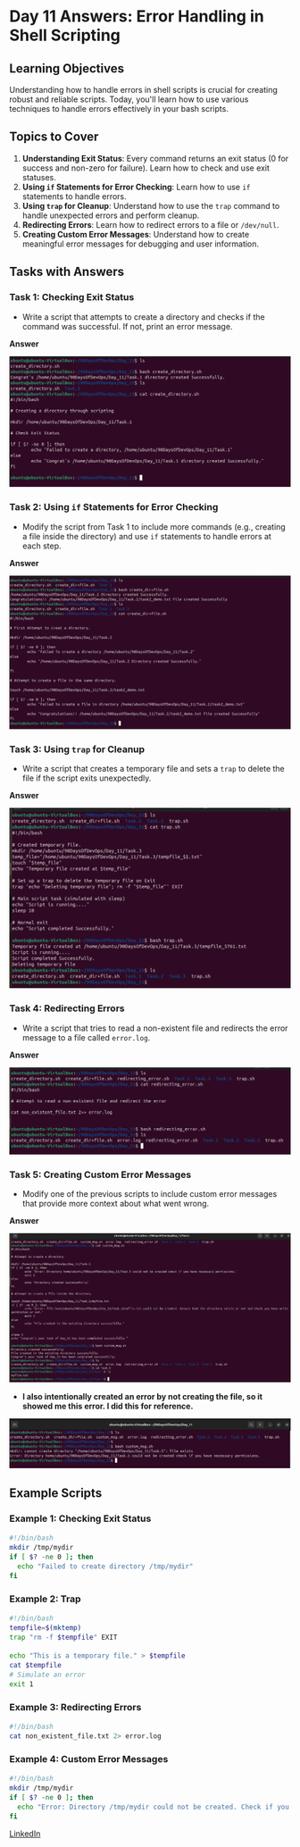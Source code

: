 # Day 11 Answers: Error Handling in Shell Scripting

## Learning Objectives
Understanding how to handle errors in shell scripts is crucial for creating robust and reliable scripts. Today, you'll learn how to use various techniques to handle errors effectively in your bash scripts.

## Topics to Cover
1. **Understanding Exit Status**: Every command returns an exit status (0 for success and non-zero for failure). Learn how to check and use exit statuses.
2. **Using `if` Statements for Error Checking**: Learn how to use `if` statements to handle errors.
3. **Using `trap` for Cleanup**: Understand how to use the `trap` command to handle unexpected errors and perform cleanup.
4. **Redirecting Errors**: Learn how to redirect errors to a file or `/dev/null`.
5. **Creating Custom Error Messages**: Understand how to create meaningful error messages for debugging and user information.

## Tasks with Answers

### Task 1: Checking Exit Status
- Write a script that attempts to create a directory and checks if the command was successful. If not, print an error message.

**Answer**

![image](https://github.com/Yash2526/90_Days_Of_DevOps/blob/master/2024/day11/Task_images/Task%201.png)

### Task 2: Using `if` Statements for Error Checking
- Modify the script from Task 1 to include more commands (e.g., creating a file inside the directory) and use `if` statements to handle errors at each step.

**Answer**

![image](https://github.com/Yash2526/90_Days_Of_DevOps/blob/master/2024/day11/Task_images/Task%202.png)

### Task 3: Using `trap` for Cleanup
- Write a script that creates a temporary file and sets a `trap` to delete the file if the script exits unexpectedly.

**Answer**

![image](https://github.com/Yash2526/90_Days_Of_DevOps/blob/master/2024/day11/Task_images/Task%203.png)

### Task 4: Redirecting Errors
- Write a script that tries to read a non-existent file and redirects the error message to a file called `error.log`.

**Answer**

![image](https://github.com/Yash2526/90_Days_Of_DevOps/blob/master/2024/day11/Task_images/Task%204.png)

### Task 5: Creating Custom Error Messages
- Modify one of the previous scripts to include custom error messages that provide more context about what went wrong.

**Answer** 

![image](https://github.com/Yash2526/90_Days_Of_DevOps/blob/master/2024/day11/Task_images/Task%205.png)

   - **I also intentionally created an error by not creating the file, so it showed me this error. I did this for reference.**

   ![image](https://github.com/Yash2526/90_Days_Of_DevOps/blob/master/2024/day11/Task_images/Task%205.1.png)

## Example Scripts

### Example 1: Checking Exit Status
```bash
#!/bin/bash
mkdir /tmp/mydir
if [ $? -ne 0 ]; then
  echo "Failed to create directory /tmp/mydir"
fi
```

### Example 2: Trap
```bash
#!/bin/bash
tempfile=$(mktemp)
trap "rm -f $tempfile" EXIT

echo "This is a temporary file." > $tempfile
cat $tempfile
# Simulate an error
exit 1
```

### Example 3: Redirecting Errors
```bash
#!/bin/bash
cat non_existent_file.txt 2> error.log
```

### Example 4: Custom Error Messages
```bash
#!/bin/bash
mkdir /tmp/mydir
if [ $? -ne 0 ]; then
  echo "Error: Directory /tmp/mydir could not be created. Check if you have the necessary permissions."
fi
```

[LinkedIn](https://www.linkedin.com/in/bhavin-savaliya/)
